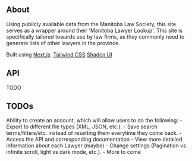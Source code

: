 ## About

Using publicly available data from the Manitoba Law Society, this site serves as a wrapper around their 'Manitoba Lawyer Lookup'.
This site is specifically tailored towards use by law firms, as they commonly need to generate lists of other lawyers in the province.

Built using 
[Next.js](https://nextjs.org/).
[Tailwind CSS](https://tailwindcss.com)
[Shadcn UI](https://ui.shadcn.com/)

## API

TODO

## TODOs

Ability to create an account, which will allow users to do the following:
    - Export to different file types (XML, JSON, etc.).
    - Save search terms/filters/etc. instead of resetting them everytime they come back.
    - Access the API and corresponding documentation
    - View more detailed information about each Lawyer (maybe)
    - Change settings (Pagination vs infinite scroll, light vs dark mode, etc.).
    - More to come
